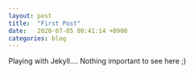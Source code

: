 ```yaml
---
layout: post
title:  "First Post"
date:   2020-07-05 00:41:14 +0900
categories: blog
---
```

Playing with Jekyll.... Nothing important to see here ;)
